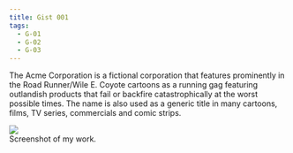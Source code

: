 ```yaml
---
title: Gist 001
tags:
  - G-01
  - G-02
  - G-03
---
```


The Acme Corporation is a fictional corporation that features prominently in the Road Runner/Wile E. Coyote cartoons as a running gag featuring outlandish products that fail or backfire catastrophically at the worst possible times. The name is also used as a generic title in many cartoons, films, TV series, commercials and comic strips.

<div class="card mb-3">
  <img class="card-img-top" src = "http://via.placeholder.com/900x250/20c997/ffffff?text=screenshot"/>
  <div class="card-body bg-light">
    <div class="card-text">Screenshot of my work.</div>
  </div>
</div>